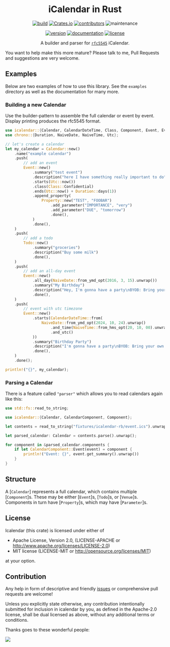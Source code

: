 <div align="center">

# iCalendar in Rust

[![build](https://img.shields.io/github/actions/workflow/status/hoodie/icalendar/ci.yml?branch=main)](https://github.com/hoodie/icalendar/actions?query=workflow%3A"Continuous+Integration")
[![Crates.io](https://img.shields.io/crates/d/icalendar)](https://crates.io/crates/icalendar)
[![contributors](https://img.shields.io/github/contributors/hoodie/icalendar)](https://github.com/hoodie/icalendar/graphs/contributors)
![maintenance](https://img.shields.io/maintenance/yes/2025)

[![version](https://img.shields.io/crates/v/icalendar)](https://crates.io/crates/icalendar/)
[![documentation](https://img.shields.io/badge/docs-latest-blue.svg)](https://docs.rs/icalendar/)
[![license](https://img.shields.io/crates/l/icalendar.svg?style=flat)](https://crates.io/crates/icalendar/)

A builder and parser for [`rfc5545`](http://tools.ietf.org/html/rfc5545) iCalendar.

</div>

You want to help make this more mature? Please talk to me, Pull Requests and suggestions are very welcome.

## Examples
Below are two examples of how to use this library. See the `examples` directory as well as the documentation for many more.

### Building a new Calendar

Use the builder-pattern to assemble the full calendar or event by event.
Display printing produces the rfc5545 format.

```rust
use icalendar::{Calendar, CalendarDateTime, Class, Component, Event, EventLike, Property, Todo};
use chrono::{Duration, NaiveDate, NaiveTime, Utc};

// let's create a calendar
let my_calendar = Calendar::new()
    .name("example calendar")
    .push(
        // add an event
        Event::new()
            .summary("test event")
            .description("here I have something really important to do")
            .starts(Utc::now())
            .class(Class::Confidential)
            .ends(Utc::now() + Duration::days(1))
            .append_property(
                Property::new("TEST", "FOOBAR")
                    .add_parameter("IMPORTANCE", "very")
                    .add_parameter("DUE", "tomorrow")
                    .done(),
            )
            .done(),
    )
    .push(
        // add a todo
        Todo::new()
            .summary("groceries")
            .description("Buy some milk")
            .done(),
    )
    .push(
        // add an all-day event
        Event::new()
            .all_day(NaiveDate::from_ymd_opt(2016, 3, 15).unwrap())
            .summary("My Birthday")
            .description("Hey, I'm gonna have a party\nBYOB: Bring your own beer.\nHendrik")
            .done(),
    )
    .push(
        // event with utc timezone
        Event::new()
            .starts(CalendarDateTime::from(
                NaiveDate::from_ymd_opt(2024, 10, 24).unwrap()
                    .and_time(NaiveTime::from_hms_opt(20, 10, 00).unwrap())
                    .and_utc()
            ))
            .summary("Birthday Party")
            .description("I'm gonna have a party\nBYOB: Bring your own beer.\nHendrik")
            .done(),
    )
    .done();

println!("{}", my_calendar);

```

### Parsing a Calendar
There is a feature called `"parser"` which allows you to read calendars again like this:

```rust
use std::fs::read_to_string;

use icalendar::{Calendar, CalendarComponent, Component};

let contents = read_to_string("fixtures/icalendar-rb/event.ics").unwrap();

let parsed_calendar: Calendar = contents.parse().unwrap();

for component in &parsed_calendar.components {
    if let CalendarComponent::Event(event) = component {
        println!("Event: {}", event.get_summary().unwrap())
    }
}

```

## Structure
A [`Calendar`] represents a full calendar, which contains multiple [`Component`]s. These may be either [`Event`]s, [`Todo`]s, or [`Venue`]s. Components in turn have [`Property`]s, which may have [`Parameter`]s.

## License

Icalendar (this crate) is licensed under either of

* Apache License, Version 2.0, (LICENSE-APACHE or <http://www.apache.org/licenses/LICENSE-2.0>)
* MIT license (LICENSE-MIT or <http://opensource.org/licenses/MIT>)

at your option.

## Contribution

Any help in form of descriptive and friendly [issues](https://github.com/hoodie/icalendar/issues) or comprehensive pull requests are welcome!

Unless you explicitly state otherwise, any contribution intentionally submitted for inclusion in icalendar by you, as defined in the Apache-2.0 license, shall be dual licensed as above, without any additional terms or conditions.

Thanks goes to these wonderful people:

 <a href="https://github.com/hoodie/icalendar/graphs/contributors">
   <img src="https://contrib.rocks/image?repo=hoodie/icalendar" />
 </a>
